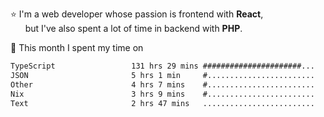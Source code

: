 ⭐ I'm a web developer whose passion is frontend with <b>React</b>,<br/>
&nbsp; &nbsp; &nbsp; but I've also spent a lot of time in backend with <b>PHP</b>.

📅 This month I spent my time on

<!--START_SECTION:waka-->

```txt
TypeScript                 131 hrs 29 mins ######################...   86.09 %
JSON                       5 hrs 1 min     #........................   03.29 %
Other                      4 hrs 7 mins    #........................   02.70 %
Nix                        3 hrs 9 mins    #........................   02.06 %
Text                       2 hrs 47 mins   .........................   01.82 %
```

<!--END_SECTION:waka-->
